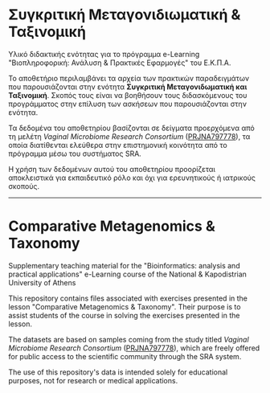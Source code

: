 # Συγκριτική Μεταγονιδιωματική & Ταξινομική
Υλικό διδακτικής ενότητας για το πρόγραμμα e-Learning "Βιοπληροφορική: Ανάλυση & Πρακτικές Εφαρμογές" του Ε.Κ.Π.Α.

Το αποθετήριο περιλαμβάνει τα αρχεία των πρακτικών παραδειγμάτων που παρουσιάζονται στην ενότητα **Συγκριτική Μεταγονιδωματική και Ταξινομική**. Σκοπός τους είναι να βοηθήσουν τους διδασκόμενους του προγράμματος στην επίλυση των ασκήσεων που παρουσιάζονται στην ενότητα. 

Τα δεδομένα του αποθετηρίου βασίζονται σε δείγματα προερχόμενα από τη μελέτη _Vaginal Microbiome Research Consortium_ ([PRJNA797778](https://www.ncbi.nlm.nih.gov/bioproject/PRJNA797778)), τα οποία διατίθενται ελεύθερα στην επιστημονική κοινότητα από το πρόγραμμα μέσω του συστήματος SRA.

Η χρήση των δεδομένων αυτού του αποθετηρίου προορίζεται αποκλειστικά για εκπαιδευτικό ρόλο και όχι για ερευνητικούς ή ιατρικούς σκοπούς.

---

# Comparative Metagenomics & Taxonomy
Supplementary teaching material for the "Bioinformatics: analysis and practical applications" e-Learning course of the National & Kapodistrian University of Athens

This repository contains files associated with exercises presented in the lesson "Comparative Metagenomics & Taxonomy". Their purpose is to assist students of the course in solving the exercises presented in the lesson.

The datasets are based on samples coming from the study titled  _Vaginal Microbiome Research Consortium_ ([PRJNA797778](https://www.ncbi.nlm.nih.gov/bioproject/PRJNA797778)), which are freely offered for public access to the scientific community through the SRA system.

The use of this repository's data is intended solely for educational purposes, not for research or medical applications.
